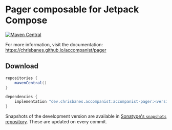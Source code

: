 # Pager composable for Jetpack Compose

[![Maven Central](https://img.shields.io/maven-central/v/dev.chrisbanes.accompanist/accompanist-pager)](https://search.maven.org/search?q=g:dev.chrisbanes.accompanist)

For more information, visit the documentation: https://chrisbanes.github.io/accompanist/pager

## Download

```groovy
repositories {
    mavenCentral()
}

dependencies {
    implementation "dev.chrisbanes.accompanist:accompanist-pager:<version>"
}
```

Snapshots of the development version are available in [Sonatype's `snapshots` repository][snap]. These are updated on every commit.

  [snap]: https://oss.sonatype.org/content/repositories/snapshots/dev/chrisbanes/accompanist/accompanist-insets/